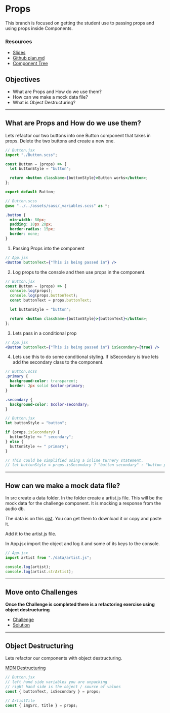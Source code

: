 # Props

This branch is focused on getting the student use to passing props and using props inside Components.

### Resources

- [Slides](https://opusrs.sharepoint.com/:p:/r/sites/Nologyio/_layouts/15/Doc.aspx?sourcedoc=%7BDD89A706-7410-4186-ABED-5AF8A41A756D%7D&file=React%20Props.pptx&action=edit&mobileredirect=true&cid=4a908d2a-9685-413d-9462-bc580a3b5dad)
- [Github plan.md](https://github.com/nology-tech/react-code-along/blob/03-props/notes/plan.md)
- [Component Tree](./component-tree.md)

## Objectives

- What are Props and How do we use them?
- How can we make a mock data file?
- What is Object Destructuring?

---

## What are Props and How do we use them?

Lets refactor our two buttons into one Button component that takes in props. Delete the two buttons and create a new one.

```jsx
// Button.jsx
import "./Button.scss";

const Button = (props) => {
  let buttonStyle = "button";

  return <button className={buttonStyle}>Button works</button>;
};

export default Button;
```

```scss
// Button.scss
@use "../../assets/sass/_variables.scss" as *;

.button {
  min-width: 80px;
  padding: 10px 20px;
  border-radius: 15px;
  border: none;
}
```

1. Passing Props into the component

```jsx
// App.jsx
<Button buttonText={"This is being passed in"} />
```

2.  Log props to the console and then use props in the component.

```jsx
// Button.jsx
const Button = (props) => {
  console.log(props);
  console.log(props.buttonText);
  const buttonText = props.buttonText;

  let buttonStyle = "button";

  return <button className={buttonStyle}>{buttonText}</button>;
};
```

3.  Lets pass in a conditional prop

```jsx
// App.jsx
<Button buttonText={"This is being passed in"} isSecondary={true} />
```

4. Lets use this to do some conditional styling. If isSecondary is true lets add the secondary class to the component.

```scss
// Button.scss
.primary {
  background-color: transparent;
  border: 2px solid $color-primary;
}

.secondary {
  background-color: $color-secondary;
}
```

```jsx
// Button.jsx
let buttonStyle = "button";

if (props.isSecondary) {
  buttonStyle += " secondary";
} else {
  buttonStyle += " primary";
}

// This could be simplified using a inline turnery statement.
// let buttonStyle = props.isSecondary ? "button secondary" : "button primary";
```

---

## How can we make a mock data file?

In src create a data folder. In the folder create a artist.js file. This will be the mock data for the challenge component. It is mocking a response from the audio db.

The data is on this [gist](https://gist.github.com/Charlie-robin/68461faec41456c5c05bd529ae167ba1). You can get them to download it or copy and paste it.

Add it to the artist.js file.

In App.jsx import the object and log it and some of its keys to the console.

```jsx
// App.jsx
import artist from "./data/artist.js";

console.log(artist);
console.log(artist.strArtist);
```

---

## Move onto Challenges

**Once the Challenge is completed there is a refactoring exercise using object destructuring**

- [Challenge](./challenge/challenge.md)
- [Solution](./challenge/solution.md)

---

## Object Destructuring

Lets refactor our components with object destructuring.

[MDN Destructuring](https://developer.mozilla.org/en-US/docs/Web/JavaScript/Reference/Operators/Destructuring_assignment)

```jsx
// Button.jsx
// left hand side variables you are unpacking
// right hand side is the object / source of values
const { buttonText, isSecondary } = props;
```

```jsx
// ArtistTile
const { imgSrc, title } = props;
```
